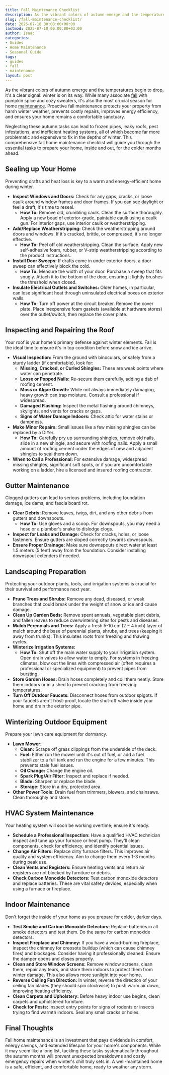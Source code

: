 ```yaml
---
title: Fall Maintenance Checklist
description: As the vibrant colors of autumn emerge and the temperatures begin to drop, it's a clear signal winter is on its way. While many associate fall with pumpkin...
slug: /fall-maintenance-checklist/
date: 2025-07-10 00:00:00+00:00
lastmod: 2025-07-10 00:00:00+03:00
author: Isaac
categories:
- Guides
- Home Maintenance
- Seasonal Guide
tags:
- guides
- fall
- maintenance
layout: post
---
```

As the vibrant colors of autumn emerge and the temperatures begin to drop, it's a clear signal: winter is on its way. While many associate [fall](https://pestpolicy.com/best-flowers-for-flourishing-fall-garden/) with pumpkin spice and cozy sweaters, it's also the most crucial season for home [maintenance](https://pestpolicy.com/ask-isaac-ep-16-top-5-simple-solutions-for-bathroom-maintenance/). Proactive fall maintenance protects your property from harsh winter weather, prevents costly repairs, improves energy efficiency, and ensures your home remains a comfortable sanctuary.

Neglecting these autumn tasks can lead to frozen pipes, leaky roofs, pest infestations, and inefficient heating systems, all of which become far more problematic and expensive to fix in the depths of winter. This comprehensive fall home maintenance checklist will guide you through the essential tasks to prepare your home, inside and out, for the colder months ahead.

## Sealing up Your Home

Preventing drafts and heat loss is key to a warm and energy-efficient home during winter.

* **Inspect Windows and Doors:** Check for any gaps, cracks, or loose caulk around window frames and door frames. If you can see daylight or feel a draft, it's time to reseal.
    * **How To:** Remove old, crumbling caulk. Clean the surface thoroughly. Apply a new bead of exterior-grade, paintable caulk using a caulk gun. For interior gaps, use interior caulk or weatherstripping.
* **Add/Replace Weatherstripping:** Check the weatherstripping around doors and windows. If it's cracked, brittle, or compressed, it's no longer effective.
    * **How To:** Peel off old weatherstripping. Clean the surface. Apply new self-adhesive foam, rubber, or V-strip weatherstripping according to the product instructions.
* **Install Door Sweeps:** If drafts come in under exterior doors, a door sweep can effectively block the cold.
    * **How To:** Measure the width of your door. Purchase a sweep that fits snugly. Attach it to the bottom of the door, ensuring it lightly brushes the threshold when closed.
* **Insulate Electrical Outlets and Switches:** Older homes, in particular, can lose significant heat through uninsulated electrical boxes on exterior walls.
    * **How To:** Turn off power at the circuit breaker. Remove the cover plate. Place inexpensive foam gaskets (available at hardware stores) over the outlet/switch, then replace the cover plate.

## Inspecting and Repairing the Roof

Your roof is your home's primary defense against winter elements. Fall is the ideal time to ensure it's in top condition before snow and ice arrive.

* **Visual Inspection:** From the ground with binoculars, or safely from a sturdy ladder (if comfortable), look for:
    * **Missing, Cracked, or Curled Shingles:** These are weak points where water can penetrate.
    * **Loose or Popped Nails:** Re-secure them carefully, adding a dab of roofing cement.
    * **Moss or Algae Growth:** While not always immediately damaging, heavy growth can trap moisture. Consult a professional if widespread.
    * **Damaged Flashing:** Inspect the metal flashing around chimneys, skylights, and vents for cracks or gaps.
    * **Signs of Water Damage Indoors:** Check attic for water stains or dampness.
* **Make Minor Repairs:** Small issues like a few missing shingles can be replaced by a DIYer.
    * **How To:** Carefully pry up surrounding shingles, remove old nails, slide in a new shingle, and secure with roofing nails. Apply a small amount of roofing cement under the edges of new and adjacent shingles to seal them down.
* **When to Call a Professional:** For extensive damage, widespread missing shingles, significant soft spots, or if you are uncomfortable working on a ladder, hire a licensed and insured roofing contractor.

## Gutter Maintenance

Clogged gutters can lead to serious problems, including foundation damage, ice dams, and fascia board rot.

* **Clear Debris:** Remove leaves, twigs, dirt, and any other debris from gutters and downspouts.
    * **How To:** Use gloves and a scoop. For downspouts, you may need a hose or a plumber's snake to dislodge clogs.
* **Inspect for Leaks and Damage:** Check for cracks, holes, or loose fasteners. Ensure gutters are sloped correctly towards downspouts.
* **Ensure Proper Drainage:** Make sure downspouts direct water at least $1.5$ meters ($5$ feet) away from the foundation. Consider installing downspout extenders if needed.

## Landscaping Preparation

Protecting your outdoor plants, tools, and irrigation systems is crucial for their survival and performance next year.

* **Prune Trees and Shrubs:** Remove any dead, diseased, or weak branches that could break under the weight of snow or ice and cause damage.
* **Clean Up Garden Beds:** Remove spent annuals, vegetable plant debris, and fallen leaves to reduce overwintering sites for pests and diseases.
* **Mulch Perennials and Trees:** Apply a fresh 5-10 cm ($2-4$ inch) layer of mulch around the base of perennial plants, shrubs, and trees (keeping it away from trunks). This insulates roots from freezing and thawing cycles.
* **Winterize Irrigation Systems:**
    * **How To:** Shut off the main water supply to your irrigation system. Open drain valves to allow water to empty. For systems in freezing climates, blow out the lines with compressed air (often requires a professional or specialized equipment) to prevent pipes from bursting.
* **Store Garden Hoses:** Drain hoses completely and coil them neatly. Store them indoors or in a shed to prevent cracking from freezing temperatures.
* **Turn Off Outdoor Faucets:** Disconnect hoses from outdoor spigots. If your faucets aren't frost-proof, locate the shut-off valve inside your home and drain the exterior pipe.

## Winterizing Outdoor Equipment

Prepare your lawn care equipment for dormancy.

* **Lawn Mower:**
    * **Clean:** Scrape off grass clippings from the underside of the deck.
    * **Fuel:** Either run the mower until it's out of fuel, or add a fuel stabilizer to a full tank and run the engine for a few minutes. This prevents stale fuel issues.
    * **Oil Change:** Change the engine oil.
    * **Spark Plug/Air Filter:** Inspect and replace if needed.
    * **Blade:** Sharpen or replace the blade.
    * **Storage:** Store in a dry, protected area.
* **Other Power Tools:** Drain fuel from trimmers, blowers, and chainsaws. Clean thoroughly and store.

## HVAC System Maintenance

Your heating system will soon be working overtime; ensure it's ready.

* **Schedule a Professional Inspection:** Have a qualified HVAC technician inspect and tune up your furnace or heat pump. They'll clean components, check for efficiency, and identify potential issues.
* **Change Air Filters:** Replace dirty furnace filters. This improves air quality and system efficiency. Aim to change them every 1-3 months during peak use.
* **Clean Vents and Registers:** Ensure heating vents and return air registers are not blocked by furniture or debris.
* **Check Carbon Monoxide Detectors:** Test carbon monoxide detectors and replace batteries. These are vital safety devices, especially when using a furnace or fireplace.

## Indoor Maintenance

Don't forget the inside of your home as you prepare for colder, darker days.

* **Test Smoke and Carbon Monoxide Detectors:** Replace batteries in all smoke detectors and test them. Do the same for carbon monoxide detectors.
* **Inspect Fireplace and Chimney:** If you have a wood-burning fireplace, inspect the chimney for creosote buildup (which can cause chimney fires) and blockages. Consider having it professionally cleaned. Ensure the damper opens and closes properly.
* **Clean and Store Window Screens:** Remove window screens, clean them, repair any tears, and store them indoors to protect them from winter damage. This also allows more sunlight into your home.
* **Reverse Ceiling Fan Direction:** In winter, reverse the direction of your ceiling fan blades (they should spin clockwise) to push warm air down, improving heating efficiency.
* **Clean Carpets and Upholstery:** Before heavy indoor use begins, clean carpets and upholstered furniture.
* **Check for Pests:** Inspect entry points for signs of rodents or insects trying to find warmth indoors. Seal any small cracks or holes.

## Final Thoughts

Fall home maintenance is an investment that pays dividends in comfort, energy savings, and extended lifespan for your home's components. While it may seem like a long list, tackling these tasks systematically throughout the autumn months will prevent unexpected breakdowns and costly emergency repairs when winter's chill truly sets in. A well-maintained home is a safe, efficient, and comfortable home, ready to weather any storm.

